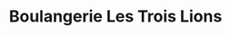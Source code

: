 ---
title: "Boulangerie Les Trois Lions"
url: /morez/boulangerie-les-trois-lions/
shop: boulangerie
---